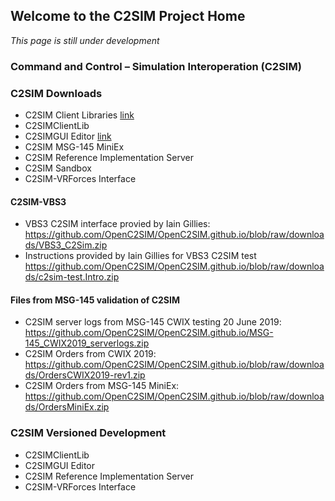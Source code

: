 ## Welcome to the C2SIM Project Home

_This page is still under development_

### Command and Control – Simulation Interoperation (C2SIM)

### C2SIM Downloads
- C2SIM Client Libraries [link](https://github.com/OpenC2SIM/c2sim/example)
- C2SIMClientLib
- C2SIMGUI Editor [link](https://github.com/OpenC2SIM/OpenC2SIM.github.io/raw/master/downloads/C2SIMGUIv2.8.8.zip)
- C2SIM MSG-145 MiniEx
- C2SIM Reference Implementation Server
- C2SIM Sandbox
- C2SIM-VRForces Interface
#### C2SIM-VBS3
- VBS3 C2SIM interface provied by Iain Gillies:
    https://github.com/OpenC2SIM/OpenC2SIM.github.io/blob/raw/downloads/VBS3_C2Sim.zip
- Instructions provided by Iain Gillies for VBS3 C2SIM test
    https://github.com/OpenC2SIM/OpenC2SIM.github.io/blob/raw/downloads/c2sim-test.Intro.zip
#### Files from MSG-145 validation of C2SIM
- C2SIM server logs from MSG-145 CWIX testing 20 June 2019:
    https://github.com/OpenC2SIM/OpenC2SIM.github.io/MSG-145_CWIX2019_serverlogs.zip
- C2SIM Orders from CWIX 2019:
    https://github.com/OpenC2SIM/OpenC2SIM.github.io/blob/raw/downloads/OrdersCWIX2019-rev1.zip
- C2SIM Orders from MSG-145 MiniEx:
    https://github.com/OpenC2SIM/OpenC2SIM.github.io/blob/raw/downloads/OrdersMiniEx.zip

### C2SIM Versioned Development
- C2SIMClientLib
- C2SIMGUI Editor
- C2SIM Reference Implementation Server
- C2SIM-VRForces Interface
